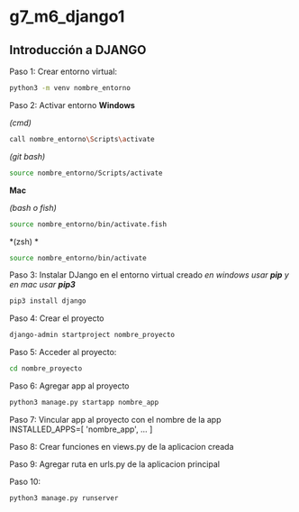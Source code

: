# g7_m6_django1

## Introducción a DJANGO

Paso 1: Crear entorno virtual:
```bash
python3 -m venv nombre_entorno
```

Paso 2: Activar entorno 
**Windows** 

*(cmd)*
```bash
call nombre_entorno\Scripts\activate
```
*(git bash)*
```bash
source nombre_entorno/Scripts/activate 
```

**Mac**

*(bash o fish)*
```bash
source nombre_entorno/bin/activate.fish
```
*(zsh) *
```bash
source nombre_entorno/bin/activate
``` 

Paso 3: Instalar DJango en el entorno virtual creado 
*en windows usar **pip** y en mac usar **pip3*** 

```bash
pip3 install django
```

Paso 4: Crear el proyecto
```bash
django-admin startproject nombre_proyecto
```
Paso 5: Acceder al proyecto:
```bash
cd nombre_proyecto
```

Paso 6: Agregar app al proyecto
```bash
python3 manage.py startapp nombre_app
```

Paso 7: Vincular app al proyecto con el nombre de la app 
    INSTALLED_APPS=[
    'nombre_app',
    … ]

Paso 8: Crear funciones en views.py de la aplicacion creada

Paso 9: Agregar ruta en urls.py de la aplicacion principal

Paso 10:
```bash
python3 manage.py runserver
```